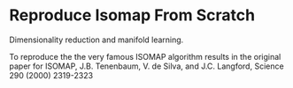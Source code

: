 # Reproduce Isomap From Scratch
Dimensionality reduction and manifold learning.

To reproduce the the very famous ISOMAP algorithm results in the original paper for ISOMAP, J.B. Tenenbaum, V. de Silva, and J.C. Langford, Science 290 (2000) 2319-2323

